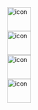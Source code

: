 <div style="display: flex; align-items: flex-start;"><img src="https://techstack-generator.vercel.app/js-icon.svg" alt="icon" width="55" height="55" /></div><div style="display: flex; align-items: flex-start;"><img src="https://techstack-generator.vercel.app/mysql-icon.svg" alt="icon" width="55" height="55" /></div><div style="display: flex; align-items: flex-start;"><img src="https://techstack-generator.vercel.app/nginx-icon.svg" alt="icon" width="55" height="55" /></div><div style="display: flex; align-items: flex-start;"><img src="https://techstack-generator.vercel.app/react-icon.svg" alt="icon" width="55" height="55" /></div>
